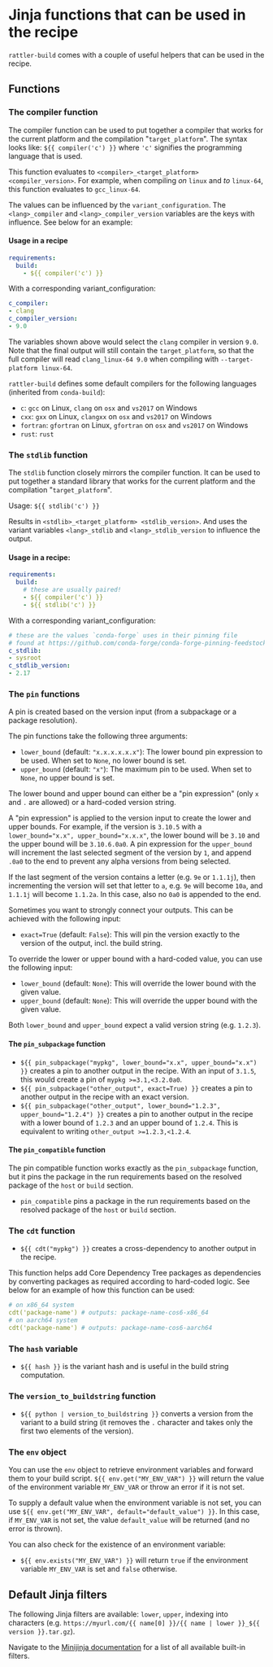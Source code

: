 # Jinja functions that can be used in the recipe

`rattler-build` comes with a couple of useful helpers that can be used in the
recipe.

## Functions

### The compiler function

The compiler function can be used to put together a compiler that works for the
current platform and the compilation "`target_platform`". The syntax looks like:
`${{ compiler('c') }}` where `'c'` signifies the programming language that is
used.

This function evaluates to `<compiler>_<target_platform> <compiler_version>`.
For example, when compiling _on_ `linux` and _to_ `linux-64`, this function
evaluates to `gcc_linux-64`.

The values can be influenced by the `variant_configuration`. The
`<lang>_compiler` and `<lang>_compiler_version` variables are the keys with
influence. See below for an example:

#### Usage in a recipe

```yaml title="recipe.yaml"
requirements:
  build:
    - ${{ compiler('c') }}
```

With a corresponding variant_configuration:

```yaml title="variant_configuration.yaml"
c_compiler:
- clang
c_compiler_version:
- 9.0
```

The variables shown above would select the `clang` compiler in version `9.0`.
Note that the final output will still contain the `target_platform`, so that the
full compiler will read `clang_linux-64 9.0` when compiling with
`--target-platform linux-64`.

`rattler-build` defines some default compilers for the following languages
(inherited from `conda-build`):

- `c`: `gcc` on Linux, `clang` on `osx` and `vs2017` on Windows
- `cxx`: `gxx` on Linux, `clangxx` on `osx` and `vs2017` on Windows
- `fortran`: `gfortran` on Linux, `gfortran` on `osx` and `vs2017` on Windows
- `rust`: `rust`

### The `stdlib` function

The `stdlib` function closely mirrors the compiler function. It can be used to
put together a standard library that works for the current platform and the
compilation "`target_platform`".

Usage: `${{ stdlib('c') }}`

Results in `<stdlib>_<target_platform> <stdlib_version>`. And uses the variant
variables `<lang>_stdlib` and `<lang>_stdlib_version` to influence the output.

#### Usage in a recipe:

```yaml title="recipe.yaml"
requirements:
  build:
    # these are usually paired!
    - ${{ compiler('c') }}
    - ${{ stdlib('c') }}
```

With a corresponding variant_configuration:

```yaml title="variant_configuration.yaml"
# these are the values `conda-forge` uses in their pinning file
# found at https://github.com/conda-forge/conda-forge-pinning-feedstock/blob/main/recipe/conda_build_config.yaml
c_stdlib:
- sysroot
c_stdlib_version:
- 2.17
```

### The `pin` functions

A pin is created based on the version input (from a subpackage or a package
resolution).

The pin functions take the following three arguments:

- `lower_bound` (default: `"x.x.x.x.x.x"`): The lower bound pin expression to be
  used. When set to `None`, no lower bound is set.
- `upper_bound` (default: `"x"`): The maximum pin to be used. When set to
  `None`, no upper bound is set.

The lower bound and upper bound can either be a "pin expression" (only `x` and
`.` are allowed) or a hard-coded version string.

A "pin expression" is applied to the version input to create the lower and upper
bounds. For example, if the version is `3.10.5` with a  `lower_bound="x.x",
upper_bound="x.x.x"`, the lower bound will be `3.10` and the upper bound will be
`3.10.6.0a0`. A pin expression for the `upper_bound` will increment the last
selected segment of the version by `1`, and append `.0a0` to the end to prevent
any alpha versions from being selected.

If the last segment of the version contains a letter (e.g. `9e` or `1.1.1j`),
then incrementing the version will set that letter to `a`, e.g. `9e` will become
`10a`, and `1.1.1j` will become `1.1.2a`. In this case, also no `0a0` is
appended to the end.

Sometimes you want to strongly connect your outputs. This can be achieved with
the following input:

- `exact=True` (default: `False`): This will pin the version exactly to the
  version of the output, incl. the build string.

To override the lower or upper bound with a hard-coded value, you can use the
following input:

- `lower_bound` (default: `None`): This will override the lower bound with the
  given value.
- `upper_bound` (default: `None`): This will override the upper bound with the
  given value.

Both `lower_bound` and `upper_bound` expect a valid version string (e.g.
`1.2.3`).

#### The `pin_subpackage` function

- `${{ pin_subpackage("mypkg", lower_bound="x.x", upper_bound="x.x") }}` creates a pin
  to another output in the recipe. With an input of `3.1.5`, this would create a
  pin of `mypkg >=3.1,<3.2.0a0`.
- `${{ pin_subpackage("other_output", exact=True) }}` creates a pin to another
  output in the recipe with an exact version.
- `${{ pin_subpackage("other_output", lower_bound="1.2.3", upper_bound="1.2.4")
  }}` creates a pin to another output in the recipe with a lower bound of
  `1.2.3` and an upper bound of `1.2.4`. This is equivalent to writing
  `other_output >=1.2.3,<1.2.4`.

#### The `pin_compatible` function

The pin compatible function works exactly as the `pin_subpackage` function, but
it pins the package in the run requirements based on the resolved package of the
`host` or `build` section.

- `pin_compatible` pins a package in the run requirements based on the resolved
  package of the `host` or `build` section.

### The `cdt` function

- `${{ cdt("mypkg") }}` creates a cross-dependency to another output in the
  recipe.

This function helps add Core Dependency Tree packages as dependencies by
converting packages as required according to hard-coded logic. See below for an
example of how this function can be used:

```yaml
# on x86_64 system
cdt('package-name') # outputs: package-name-cos6-x86_64
# on aarch64 system
cdt('package-name') # outputs: package-name-cos6-aarch64
```

### The `hash` variable

- `${{ hash }}` is the variant hash and is useful in the build string
  computation.

### The `version_to_buildstring` function

- `${{ python | version_to_buildstring }}` converts a version from the variant
  to a build string (it removes the `.` character and takes only the first two
  elements of the version).

### The `env` object

You can use the `env` object to retrieve environment variables and forward them
to your build script. `${{ env.get("MY_ENV_VAR") }}` will return the value of
the environment variable `MY_ENV_VAR` or throw an error if it is not set.

To supply a default value when the environment variable is not set, you can use
`${{ env.get("MY_ENV_VAR", default="default_value") }}`. In this case, if
`MY_ENV_VAR` is not set, the value `default_value` will be returned (and no
error is thrown).

You can also check for the existence of an environment variable:

- `${{ env.exists("MY_ENV_VAR") }}` will return `true` if the environment
  variable `MY_ENV_VAR` is set and `false` otherwise.

## Default Jinja filters

The following Jinja filters are available: `lower`, `upper`, indexing into
characters (e.g. `https://myurl.com/{{ name[0] }}/{{ name | lower }}_${{ version
}}.tar.gz`).

Navigate to the [Minijinja
documentation](https://docs.rs/minijinja/latest/minijinja/filters/index.html#built-in-filters)
for a list of all available built-in filters.

